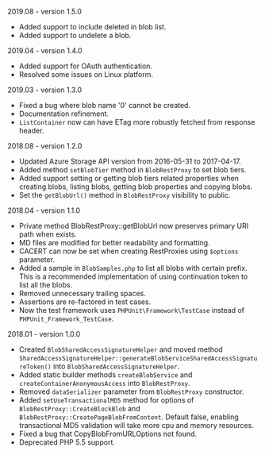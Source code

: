 2019.08 - version 1.5.0

* Added support to include deleted in blob list.
* Added support to undelete a blob.

2019.04 - version 1.4.0

* Added support for OAuth authentication.
* Resolved some issues on Linux platform.

2019.03 - version 1.3.0

* Fixed a bug where blob name '0' cannot be created.
* Documentation refinement.
* `ListContainer` now can have ETag more robustly fetched from response header.

2018.08 - version 1.2.0

* Updated Azure Storage API version from 2016-05-31 to 2017-04-17.
* Added method `setBlobTier` method in `BlobRestProxy` to set blob tiers.
* Added support setting or getting blob tiers related properties when creating blobs, listing blobs, getting blob properties and copying blobs.
* Set the `getBlobUrl()` method in `BlobRestProxy` visibility to public.

2018.04 - version 1.1.0

* Private method BlobRestProxy::getBlobUrl now preserves primary URI path when exists.
* MD files are modified for better readability and formatting.
* CACERT can now be set when creating RestProxies using `$options` parameter.
* Added a sample in `BlobSamples.php` to list all blobs with certain prefix. This is a recommended implementation of using continuation token to list all the blobs.
* Removed unnecessary trailing spaces.
* Assertions are re-factored in test cases.
* Now the test framework uses `PHPUnit\Framework\TestCase` instead of `PHPUnit_Framework_TestCase`.

2018.01 - version 1.0.0

* Created `BlobSharedAccessSignatureHelper` and moved method `SharedAccessSignatureHelper::generateBlobServiceSharedAccessSignatureToken()` into `BlobSharedAccessSignatureHelper`.
* Added static builder methods `createBlobService` and `createContainerAnonymousAccess` into `BlobRestProxy`.
* Removed `dataSerializer` parameter from `BlobRestProxy` constructor.
* Added `setUseTransactionalMD5` method for options of `BlobRestProxy::CreateBlockBlob` and `BlobRestProxy::CreatePageBlobFromContent`. Default false, enabling transactional MD5 validation will take more cpu and memory resources.
* Fixed a bug that CopyBlobFromURLOptions not found.
* Deprecated PHP 5.5 support.
